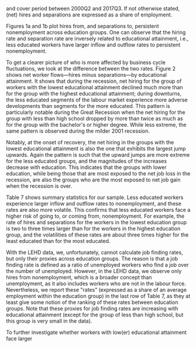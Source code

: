 and cover period between 2000Q2 and 2017Q3. If not otherwise stated, (net) hires and separations are expressed as a share of employment.

Figures 1a and 1b plot hires from, and separations to, persistent nonemployment across education groups. One can observe that the hiring rate and separation rate are inversely related to educational attainment, i.e., less educated workers have larger inflow and outflow rates to persistent nonemployment.

To get a clearer picture of who is more affected by business cycle fluctuations, we look at the difference between the two rates. Figure 2 shows net worker flows—hires minus separations—by educational attainment. It shows that during the recession, net hiring for the group of workers with the lowest educational attainment declined much more than for the group with the highest educational attainment; during downturns, the less educated segments of the labour market experience more adverse developments than segments for the more educated. This pattern is particularly notable during the Great Recession when the net hiring for the group with less than high school dropped by more than twice as much as for the group with the bachelor's or higher degree. While less extreme, the same pattern is observed during the milder 2001 recession.

Notably, at the onset of recovery, the net hiring in the groups with the lowest educational attainment is also the one that exhibits the largest jump upwards. Again the pattern is such that the upward jumps are more extreme for the less educated groups, and the magnitudes of the increases decrease with education. This indicates that the groups with lower education, while being those that are most exposed to the net job loss in the recession, are also the groups who are the most exposed to net job gain when the recession is over.

Table 7 shows summary statistics for our sample. Less educated workers experience larger inflow and outflow rates to nonemployment, and these rates are also more volatile. This confirms that less educated workers face a higher risk of going to, or coming from, nonemployment. For example, the rate of hires and separations for the workers in the lowest education group is two to three times larger than for the workers in the highest education group, and the volatilities of these rates are about three times higher for the least educated than for the most educated.

With the LEHD data, we, unfortunately, cannot calculate job finding rates, but only their proxies across education groups. The reason is that a job finding rate is defined as a ratio of unemployed workers who find a job over the number of unemployed. However, in the LEHD data, we observe only hires from nonemployment, which is a broader concept than unemployment, as it also includes workers who are not in the labour force. Nevertheless, we report these "rates" (expressed as a share of an average employment within the education group) in the last row of Table 7, as they at least give some notion of the ranking of these rates between education groups. Note that these proxies for job finding rates are increasing with educational attainment (except for the group of less than high school, but this group is very small in the data).

To further investigate whether workers with low(er) educational attainment face larger